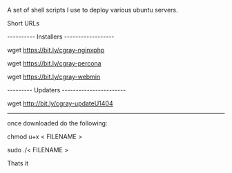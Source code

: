 A set of shell scripts I use to deploy various ubuntu servers.


Short URLs

---------- Installers ------------------

wget https://bit.ly/cgray-nginxphp

wget https://bit.ly/cgray-percona

wget https://bit.ly/cgray-webmin

--------- Updaters -----------------------

wget http://bit.ly/cgray-updateU1404

------------------------------------------

once downloaded do the following:

chmod u+x < FILENAME >

sudo ./< FILENAME >


Thats it
